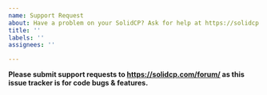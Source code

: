 ```yaml
---
name: Support Request
about: Have a problem on your SolidCP? Ask for help at https://solidcp.com/forum/
title: ''
labels: ''
assignees: ''

---
```


**Please submit support requests to https://solidcp.com/forum/ as this issue tracker is for code bugs & features.**
